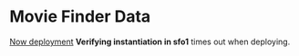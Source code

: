 # Movie Finder Data

[Now deployment](#)
**Verifying instantiation in sfo1** times out when deploying.
